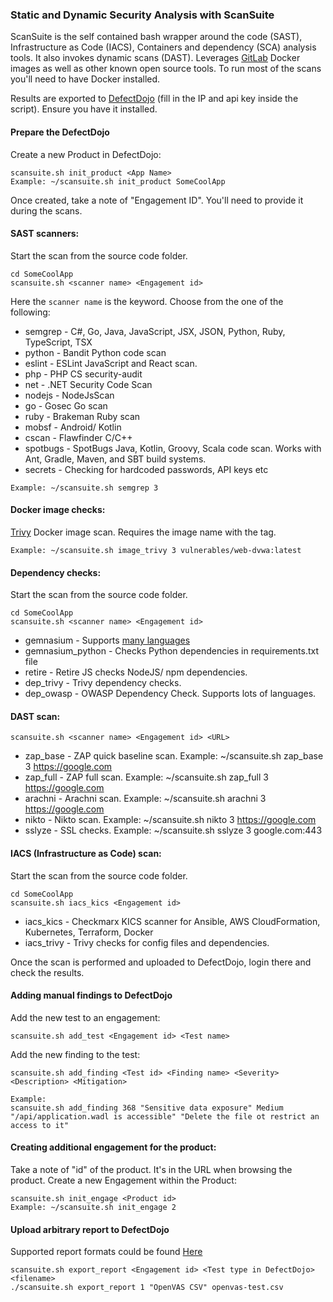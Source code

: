 
### Static and Dynamic Security Analysis with ScanSuite 

ScanSuite is the self contained bash wrapper around the code (SAST), Infrastructure as Code (IACS), Containers and dependency (SCA) analysis tools. It also invokes dynamic scans (DAST).
Leverages [GitLab](https://docs.gitlab.com/ee/user/application_security/sast/) Docker images as well as other known open source tools. To run most of the scans you'll need to have Docker installed.

Results are exported to [DefectDojo](https://github.com/DefectDojo/django-DefectDojo) (fill in the IP and api key inside the script). Ensure you have it installed.

#### Prepare the DefectDojo

Create a new Product in DefectDojo:

```
scansuite.sh init_product <App Name>
Example: ~/scansuite.sh init_product SomeCoolApp
```

Once created, take a note of "Engagement ID". You'll need to provide it during the scans.

#### SAST scanners:

Start the scan from the source code folder.

```
cd SomeCoolApp
scansuite.sh <scanner name> <Engagement id> 
```
Here the `scanner name` is the keyword. Choose from the one of the following:

* semgrep     - C#, Go, Java, JavaScript, JSX, JSON, Python, Ruby, TypeScript, TSX
* python      - Bandit Python code scan
* eslint      - ESLint JavaScript and React scan.
* php         - PHP CS security-audit
* net         - .NET Security Code Scan
* nodejs      - NodeJsScan
* go          - Gosec Go scan
* ruby        - Brakeman Ruby scan
* mobsf       - Android/ Kotlin
* cscan       - Flawfinder C/C++
* spotbugs    - SpotBugs Java, Kotlin, Groovy, Scala code scan. Works with Ant, Gradle, Maven, and SBT build systems.
* secrets     - Checking for hardcoded passwords, API keys etc

```
Example: ~/scansuite.sh semgrep 3
```

#### Docker image checks:

[Trivy](https://github.com/aquasecurity/trivy) Docker image scan. Requires the image name with the tag.

```
Example: ~/scansuite.sh image_trivy 3 vulnerables/web-dvwa:latest                  
```

#### Dependency checks:

Start the scan from the source code folder.

```
cd SomeCoolApp
scansuite.sh <scanner name> <Engagement id> 
```

* gemnasium   - Supports [many languages](https://docs.gitlab.com/ee/user/application_security/dependency_scanning/)
* gemnasium_python - Checks Python dependencies in requirements.txt file
* retire      - Retire JS checks NodeJS/ npm dependencies.
* dep_trivy   - Trivy dependency checks.
* dep_owasp   - OWASP Dependency Check. Supports lots of languages.

#### DAST scan:

```
scansuite.sh <scanner name> <Engagement id> <URL>
```

* zap_base     - ZAP quick baseline scan. Example: ~/scansuite.sh zap_base 3 https://google.com
* zap_full     - ZAP full scan. Example: ~/scansuite.sh zap_full 3 https://google.com
* arachni     - Arachni scan. Example: ~/scansuite.sh arachni 3 https://google.com
* nikto       - Nikto scan. Example: ~/scansuite.sh nikto 3 https://google.com
* sslyze      - SSL checks. Example: ~/scansuite.sh sslyze 3 google.com:443

#### IACS (Infrastructure as Code) scan:

Start the scan from the source code folder.

```
cd SomeCoolApp
scansuite.sh iacs_kics <Engagement id> 
```

* iacs_kics - Checkmarx KICS scanner for Ansible, AWS CloudFormation, Kubernetes, Terraform, Docker
* iacs_trivy - Trivy checks for config files and dependencies.

Once the scan is performed and uploaded to DefectDojo, login there and check the results.

#### Adding manual findings to DefectDojo

Add the new test to an engagement:

```
scansuite.sh add_test <Engagement id> <Test name>
```

Add the new finding to the test:

```
scansuite.sh add_finding <Test id> <Finding name> <Severity> <Description> <Mitigation>

Example:
scansuite.sh add_finding 368 "Sensitive data exposure" Medium "/api/application.wadl is accessible" "Delete the file ot restrict an access to it"
```

#### Creating additional engagement for the product:

Take a note of "id" of the product. It's in the URL when browsing the product. 
Create a new Engagement within the Product:

```
scansuite.sh init_engage <Product id>        
Example: ~/scansuite.sh init_engage 2
```

#### Upload arbitrary report to DefectDojo

Supported report formats could be found [Here](https://defectdojo.github.io/django-DefectDojo/integrations/parsers/)

```
scansuite.sh export_report <Engagement id> <Test type in DefectDojo> <filename>
./scansuite.sh export_report 1 "OpenVAS CSV" openvas-test.csv
```
